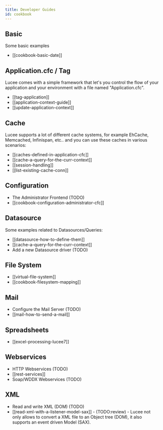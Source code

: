 ```yaml
---
title: Developer Guides
id: cookbook
---
```


## Basic ##

Some basic examples

* [[cookbook-basic-date]]

## Application.cfc / Tag <cfapplication> ##

Lucee comes with a simple framework that let's you control the flow of your application and your environment with a file named "Application.cfc".

* [[tag-application]]
* [[application-context-guide]]
* [[update-application-context]]

## Cache ##

Lucee supports a lot of different cache systems, for example EhCache, Memcached, Infinispan, etc.. and you can use these caches in various scenarios:

* [[caches-defined-in-application-cfc]]
* [[cache-a-query-for-the-curr-context]]
* [[session-handling]]
* [[list-existing-cache-conn]]

## Configuration ##

* The Administrator Frontend (TODO)
* [[cookbook-configuration-administrator-cfc]]

## Datasource ##

Some examples related to Datasources/Queries:

* [[datasource-how-to-define-them]]
* [[cache-a-query-for-the-curr-context]]
* Add a new Datasource driver (TODO)

## File System ##

* [[virtual-file-system]]
* [[cookbook-filesystem-mapping]]

## Mail ##

* Configure the Mail Server (TODO)
* [[mail-how-to-send-a-mail]]

## Spreadsheets ##

* [[excel-processing-lucee7]]

## Webservices ##

* HTTP Webservices (TODO)
* [[rest-services]]
* Soap/WDDX Webservices (TODO)

## XML ##

* Read and write XML (DOM) (TODO)
* [[read-xml-with-a-listener-model-sax]] - (TODO:review) - Lucee not only allows to convert a XML file to an Object tree (DOM), it also supports an event driven Model (SAX).
